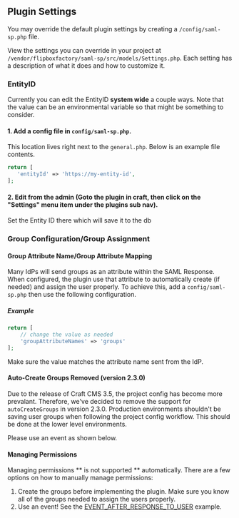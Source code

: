 ## Plugin Settings
You may override the default plugin settings by creating a `/config/saml-sp.php` file.

View the settings you can override in your project at `/vendor/flipboxfactory/saml-sp/src/models/Settings.php`. Each setting has a description of what it does and how to customize it.

### EntityID
Currently you can edit the EntityID **system wide** a couple ways. Note that the value can be an environmental variable so that might be something to consider.

#### 1. Add a config file in `config/saml-sp.php`.
This location lives right next to the `general.php`. Below is an example file contents.

```php
return [
   'entityId' => 'https://my-entity-id',
];
```

#### 2. Edit from the admin (Goto the plugin in craft, then click on the "Settings" menu item under the plugins sub nav).
Set the Entity ID there which will save it to the db

### Group Configuration/Group Assignment
#### Group Attribute Name/Group Attribute Mapping
Many IdPs will send groups as an attribute within the SAML Response. When configured, the plugin use that attribute to 
automatically create (if needed) and assign the user properly. To achieve this,  add a `config/saml-sp.php` then use the
 following configuration.
##### Example
```php
return [
    // change the value as needed
    'groupAttributeNames' => 'groups'
];
```

Make sure the value matches the attribute name sent from the IdP. 

#### Auto-Create Groups Removed (version 2.3.0)
Due to the release of Craft CMS 3.5, the project config has become more prevalant. Therefore, we've decided 
to remove the support for `autoCreateGroups` in version 2.3.0. Production environments shouldn't be saving user 
groups when following the project config workflow. This should be done at the lower level environments.

Please use an event as shown below.

#### Managing Permissions
Managing permissions ** is not supported ** automatically. There are a few options on how to manually manage 
permissions:
1. Create the groups before implementing the plugin. Make sure you know all of the groups needed to assign the users
properly.
2. Use an event! See the [EVENT_AFTER_RESPONSE_TO_USER](/configure/events.html#assign-user-to-a-user-group-based-on-a-property) example.

